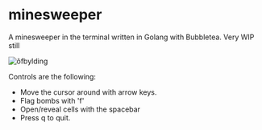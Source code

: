 # minesweeper
A minesweeper in the terminal written in Golang with Bubbletea. Very WIP still


![ôfbylding](https://user-images.githubusercontent.com/15870306/168896014-43dfb214-56a4-4b1d-8673-ec04a1a4302a.png)


Controls are the following:

 * Move the cursor around with arrow keys.
 * Flag bombs with 'f'
 * Open/reveal cells with the spacebar
 * Press q to quit.
